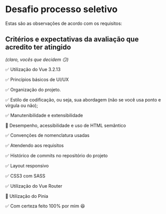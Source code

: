 # Desafio processo seletivo

Estas são as observações de acordo com os requisitos:

## Critérios e expectativas da avaliação que acredito ter atingido 

_(claro, vocês que decidem :smirk:)_

:white_check_mark: Utilização do Vue 3.2.13

:white_check_mark: Princípios básicos de UI/UX

:white_check_mark: Organização do projeto.

:white_check_mark: Estilo de codificação, ou seja, sua abordagem (não se você usa ponto e vírgula ou não);

:white_check_mark: Manutenibilidade e extensibilidade

:black_square_button: Desempenho, acessibilidade e uso de HTML semântico

:white_check_mark: Convenções de nomenclatura usadas

:white_check_mark: Atendendo aos requisitos

:white_check_mark: Histórico de commits no repositório do projeto

:white_check_mark: Layout responsivo

:white_check_mark: CSS3 com SASS

:white_check_mark: Utilização do Vue Router

:black_square_button: Utilização do Pinia

:white_check_mark: Com certeza feito 100% por mim :satisfied:
